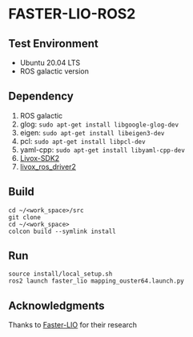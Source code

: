 # FASTER-LIO-ROS2

## Test Environment
* Ubuntu 20.04 LTS
* ROS galactic version


## Dependency
1. ROS galactic
2. glog: ```sudo apt-get install libgoogle-glog-dev```
3. eigen: ```sudo apt-get install libeigen3-dev```
4. pcl: ```sudo apt-get install libpcl-dev```
5. yaml-cpp: ```sudo apt-get install libyaml-cpp-dev```
6. [Livox-SDK2](https://github.com/Livox-SDK/Livox-SDK2)
7. [livox_ros_driver2](https://github.com/Livox-SDK/livox_ros_driver2)

## Build

```
cd ~/<work_space>/src
git clone 
cd ~/<work_space>
colcon build --symlink install
```

## Run
```
source install/local_setup.sh
ros2 launch faster_lio mapping_ouster64.launch.py
```


## Acknowledgments
Thanks to [Faster-LIO](https://github.com/gaoxiang12/faster-lio) for their research